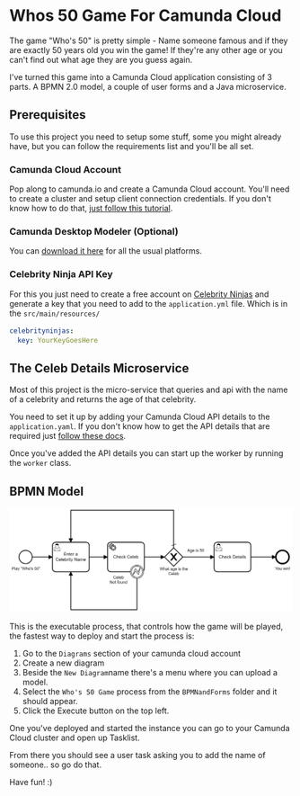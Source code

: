 # Whos 50 Game For Camunda Cloud


The game "Who's 50" is pretty simple - Name someone famous and if they are exactly 50 years old you win the game! If they're any other age or you can't find out what age they are you guess again.

I've turned this game into a Camunda Cloud application consisting of 3 parts. A BPMN 2.0 model, a couple of user forms and a Java microservice. 

## Prerequisites 

To use this project you need to setup some stuff, some you might already have, but you can follow the requirements list and you'll be all set.

### Camunda Cloud Account
Pop along to camunda.io and create a Camunda Cloud account. You'll need to create a cluster and setup client connection credentials. If you don't know how to do that, [just follow this tutorial](https://docs.camunda.io/docs/guides/getting-started/).

### Camunda Desktop Modeler (Optional)
You can [download it here](https://camunda.com/download/modeler/) for all the usual platforms. 

### Celebrity Ninja API Key
For this you just need to create a free account on [Celebrity Ninjas](https://celebrityninjas.com/) and generate a key that you need to add to the `application.yml` file. Which is in the `src/main/resources/` 

```yaml
celebrityninjas:
  key: YourKeyGoesHere
```
## The Celeb Details Microservice

Most of this project is the micro-service that queries and api with the name of a celebrity and returns the age of that celebrity. 

You need to set it up by adding your Camunda Cloud API details to the `application.yaml`. If you don't know how to get the API details that are required just [follow these docs](https://docs.camunda.io/docs/guides/getting-started/setup-client-connection-credentials/).

Once you've added the API details you can start up the worker by running the `worker` class. 


## BPMN Model

![BPMNModel](./BPMNandForms/Whos50Game.png)

This is the executable process, that controls how the game will be played, the fastest way to deploy and start the process is:
1. Go to the `Diagrams` section of your camunda cloud account
1. Create a new diagram
1. Beside the `New Diagram`name there's a menu where you can upload a model.
1. Select the `Who's 50 Game` process from the `BPMNandForms` folder and it should appear.
1. Click the Execute button on the top left.

One you've deployed and started the instance you can go to your Camunda Cloud cluster and open up Tasklist.

From there you should see a user task asking you to add the name of someone.. so go do that.

Have fun! :) 